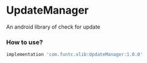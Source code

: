 # UpdateManager
An android library of check for update



### **How to use?**

```groovy
implementation 'com.funtc.xlib:UpdateManager:1.0.0'
```

